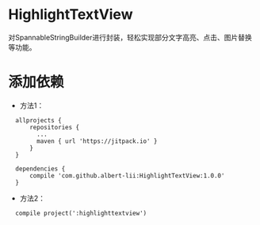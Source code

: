 # HighlightTextView
对SpannableStringBuilder进行封装，轻松实现部分文字高亮、点击、图片替换等功能。
# 添加依赖
* 方法1：
~~~
  allprojects {
      repositories {
        ...
        maven { url 'https://jitpack.io' }
      }
  }
  
  dependencies {
      compile 'com.github.albert-lii:HighlightTextView:1.0.0'
  }
~~~
* 方法2：
~~~
  compile project(':highlighttextview')
~~~

